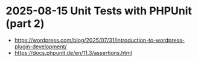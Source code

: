 # 2025-08-15 Unit Tests with PHPUnit (part 2)

- https://wordpress.com/blog/2025/07/31/introduction-to-wordpress-plugin-development/
- https://docs.phpunit.de/en/11.3/assertions.html